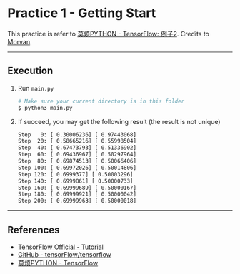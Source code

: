 # Practice 1 - Getting Start

This practice is refer to [莫烦PYTHON - TensorFlow: 例子2](https://morvanzhou.github.io/tutorials/machine-learning/tensorflow/2-2-example2/). Credits to [Morvan](https://github.com/MorvanZhou).

---
## Execution

1. Run `main.py`
    ```bash
    # Make sure your current directory is in this folder
    $ python3 main.py
    ```
2. If succeed, you may get the following result (the result is not unique)
    ```bash
    Step   0: [ 0.30006236] [ 0.97443068]
    Step  20: [ 0.58665216] [ 0.55998504]
    Step  40: [ 0.67473793] [ 0.51336902]
    Step  60: [ 0.69436967] [ 0.50297964]
    Step  80: [ 0.69874513] [ 0.50066406]
    Step 100: [ 0.69972026] [ 0.50014806]
    Step 120: [ 0.6999377] [ 0.50003296]
    Step 140: [ 0.6999861] [ 0.50000733]
    Step 160: [ 0.69999689] [ 0.50000167]
    Step 180: [ 0.69999921] [ 0.50000042]
    Step 200: [ 0.69999963] [ 0.50000018]
    ```

---
## References

* [TensorFlow Official - Tutorial](https://www.tensorflow.org/tutorials/)
* [GitHub - tensorFlow/tensorflow](https://github.com/tensorflow/tensorflow)
* [莫烦PYTHON - TensorFlow](https://morvanzhou.github.io/tutorials/machine-learning/tensorflow)